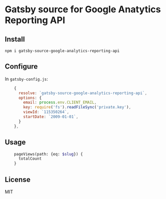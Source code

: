 # Gatsby source for Google Anatytics Reporting API

## Install

```
npm i gatsby-source-google-analytics-reporting-api
```

## Configure

In `gatsby-config.js`:

```js
    {
      resolve: `gatsby-source-google-analytics-reporting-api`,
      options: {
        email: process.env.CLIENT_EMAIL,
        key: require('fs').readFileSync('private.key'),
        viewId: `115350264`,
        startDate: `2009-01-01`,
      }
    },
```

## Usage 

```graphql
    pageViews(path: {eq: $slug}) {
      totalCount
    }
```

## License

MIT
